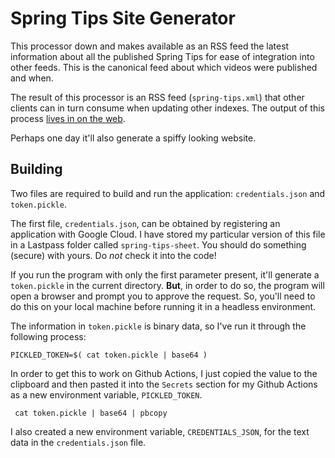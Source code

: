 # Spring Tips Site Generator 

This processor down and makes available as an RSS feed the latest information about all the published Spring Tips for ease of integration into other feeds. This is the canonical feed about which videos were published and when. 

The result of this processor is an RSS feed (`spring-tips.xml`) that other clients can in turn consume when updating other indexes. The output of this process [lives in on the web](http://SpringTipsLive.io/rss.xml). 

Perhaps one day it'll also generate a spiffy looking website. 

## Building 

Two files are required to build and run the application: `credentials.json` and `token.pickle`.

The first file, `credentials.json`, can be obtained by registering an application with Google Cloud. 
I have stored my particular version of this file in a Lastpass folder called `spring-tips-sheet`. You should do something (secure) with yours. Do _not_ check it into the code!  

If you run the program with only the first parameter present, it'll generate a `token.pickle` in the current directory. 
**But**, in order to do so, the program will open a browser and prompt you to approve the request. So, you'll need to do this on your local machine before running it in a headless environment.

The information in `token.pickle` is binary data, so I've run it through the following process:

```shell 
PICKLED_TOKEN=$( cat token.pickle | base64 ) 
```

In order to get this to work on Github Actions, I just copied the value to the clipboard and then pasted it into the `Secrets` section for my Github Actions as a new environment variable, `PICKLED_TOKEN`.  

```shell 
 cat token.pickle | base64 | pbcopy
```

I also created a new environment variable, `CREDENTIALS_JSON`, for the text data in the `credentials.json` file. 


   



